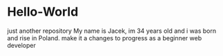# Hello-World
just another repository
My name is Jacek, im 34 years old and i was born and rise in Poland.
make it a changes to progress as a beginner web developer
